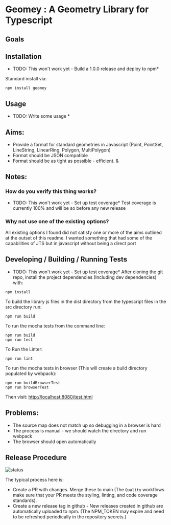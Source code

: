 # Geomey : A Geometry Library for Typescript

## Goals

## Installation

* TODO: This won't work yet - Build a 1.0.0 release and deploy to npm*

Standard install via: 
```
npm install geomey
```

## Usage

* TODO: Write some usage *

## Aims:

* Provide a format for standard geometries in Javascript (Point, PointSet, LineString, LinearRing, Polygon, MultiPolygon)
* Format should be JSON compatible
* Format should be as tight as possible - efficient.
&

## Notes:

### How do you verify this thing works?

* TODO: This won't work yet - Set up test coverage*
Test coverage is currently 100% and will be so before any new release

### Why not use one of the existing options?

All existing options I found did not satisfy one or more of the aims outlined at the outset of this readme.
I wanted something that had some of the capabilities of JTS but in javascript without being a direct port

## Developing / Building / Running Tests

* TODO: This won't work yet - Set up test coverage*
After cloning the git repo, install the project dependencies (Including dev dependencies) with:
```
npm install
```

To build the library js files in the dist directory from the typescript files in the src directory run:
```
npm run build
```

To run the mocha tests from the command line:
```
npm run build
npm run test
```

To Run the Linter:
```
npm run lint
```

To run the mocha tests in browser (This will create a build directory populated by webpack):
```
npm run buildBrowserTest
npm run browserTest
```

Then visit: [http://localhost:8080/test.html](http://localhost:8080/test.html)

## Problems:

* The source map does not match up so debugging in a browser is hard
* The process is manual - we should watch the directory and run webpack
* The browser should open automatically

## Release Procedure

![status](https://github.com/tofarr/json-urley-js/actions/workflows/quality.yml/badge.svg?branch=main)

The typical process here is:
* Create a PR with changes. Merge these to main (The `Quality` workflows make sure that your PR
  meets the styling, linting, and code coverage standards).
* Create a new release tag in github - New releases created in github are automatically uploaded to npm.
  (The NPM_TOKEN may expire and need to be refreshed periodically in the repository secrets.)

